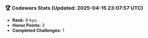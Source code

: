 ### 🏆 Codewars Stats (Updated: 2025-04-15 23:07:57 UTC)

- **Rank:** 8 kyu
- **Honor Points:** 3
- **Completed Challenges:** 1
